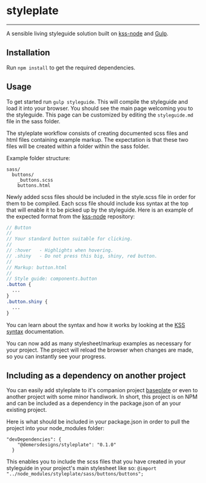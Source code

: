 # styleplate
---
A sensible living styleguide solution built on [kss-node](https://github.com/kss-node/kss-node) and [Gulp](http://gulpjs.com/).

## Installation
Run `npm install` to get the required dependencies.

## Usage
To get started run `gulp styleguide`. This will compile the styleguide and load it into your browser. You should see the main page welcoming you to the styleguide. This page can be customized by editing the `styleguide.md` file in the sass folder.

The styleplate workflow consists of creating documented scss files and html files containing example markup. The expectation is that these two files will be created within a folder within the sass folder.

Example folder structure:
```
sass/
  buttons/
    _buttons.scss
    buttons.html
```

Newly added scss files should be included in the style.scss file in order for them to be compiled. Each scss file should include kss syntax at the top that will enable it to be picked up by the styleguide. Here is an example of the expected format from the [kss-node](https://github.com/kss-node/kss-node) repository:
```scss
// Button
//
// Your standard button suitable for clicking.
//
// :hover   - Highlights when hovering.
// .shiny   - Do not press this big, shiny, red button.
//
// Markup: button.html
//
// Style guide: components.button
.button {
  ...
}
.button.shiny {
  ...
}
```

You can learn about the syntax and how it works by looking at the [KSS syntax](http://warpspire.com/kss/syntax/) documentation.

You can now add as many stylesheet/markup examples as necessary for your project. The project will reload the browser when changes are made, so you can instantly see your progress.

## Including as a dependency on another project
You can easily add styleplate to it's companion project [baseplate](https://github.com/demersdesigns/baseplate) or even to another project with some minor handiwork. In short, this project is on NPM and can be included as a dependency in the package.json of an your existing project.

Here is what should be included in your package.json in order to pull the project into your node_modules folder:
```
"devDependencies": {
    "@demersdesigns/styleplate": "0.1.0"
  }
```

This enables you to include the scss files that you have created in your styleguide in your project's main stylesheet like so:
`@import "../node_modules/styleplate/sass/buttons/buttons";`
